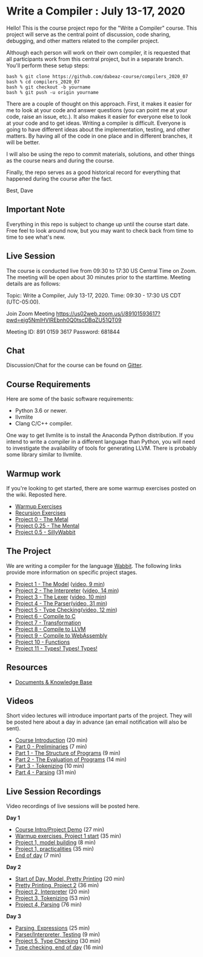 # Write a Compiler : July 13-17, 2020

Hello! This is the course project repo for the "Write a Compiler"
course.  This project will serve as the central point of discussion, code
sharing, debugging, and other matters related to the compiler project.

Although each person will work on their own compiler, it is requested
that all participants work from this central project, but in a separate
branch.   You'll perform these setup steps:

    bash % git clone https://github.com/dabeaz-course/compilers_2020_07
    bash % cd compilers_2020_07
    bash % git checkout -b yourname
    bash % git push -u origin yourname

There are a couple of thought on this approach. First, it makes it
easier for me to look at your code and answer questions (you can 
point me at your code, raise an issue, etc.).   It also makes it easier
for everyone else to look at your code and to get ideas.  Writing a
compiler is difficult. Everyone is going to have different ideas about
the implementation, testing, and other matters.  By having all of the
code in one place and in different branches, it will be better.

I will also be using the repo to commit materials, solutions, and 
other things as the course nears and during the course.

Finally, the repo serves as a good historical record for everything
that happened during the course after the fact.

Best,
Dave

## Important Note

Everything in this repo is subject to change up until the course start date.
Free feel to look around now, but you may want to check back from time to
time to see what's new.

## Live Session 

The course is conducted live from 09:30 to 17:30 US Central Time on Zoom.
The meeting will be open about 30 minutes prior to the starttime. Meeting
details are as follows:

Topic: Write a Compiler, July 13-17, 2020.
Time: 09:30 - 17:30 US CDT (UTC-05:00). 

Join Zoom Meeting
https://us02web.zoom.us/j/89101593617?pwd=ejg5NmlHVlREbnh0Q0tscDBqZU51QT09

Meeting ID: 891 0159 3617
Password: 681844

## Chat

Discussion/Chat for the course can be found on [Gitter](https://gitter.im/dabeaz-course/compilers_2020_07).

## Course Requirements

Here are some of the basic software requirements:

* Python 3.6 or newer.
* llvmlite
* Clang C/C++ compiler.

One way to get llvmlite is to install the Anaconda Python
distribution.  If you intend to write a compiler in a different
language than Python, you will need to investigate the availability of
tools for generating LLVM. There is probably some library similar to
llvmlite.

## Warmup work

If you're looking to get started, there are some warmup exercises posted
on the wiki.   Reposted here.

* [Warmup Exercises](docs/Warmup-Exercises.md)
* [Recursion Exercises](docs/Recursion-Exercises.md)
* [Project 0 - The Metal](docs/Project0_The_Metal.md)
* [Project 0.25 - The Mental](docs/Project0_25_The_Mental.md)
* [Project 0.5 - SillyWabbit](docs/Project0_5_SillyWabbit.md)

## The Project

We are writing a compiler for the language [Wabbit](docs/Wabbit-Specification.md).
The following links provide more information on specific project stages.

* [Project 1 - The Model](docs/Project1_The_Model.md) ([video, 9 min](https://vimeo.com/437187898/2be4149e65))
* [Project 2 - The Interpreter](docs/Project2_The_Interpreter.md) ([video, 14 min](https://vimeo.com/437683254/2e02302bd4))
* [Project 3 - The Lexer](docs/Project3_Tokenizing.md) ([video, 10 min](https://vimeo.com/438048193/408c6cee16))
* [Project 4 - The Parser](docs/Project4_Parsing.md)([video, 31 min](https://vimeo.com/438047448/2900af0ab5))
* [Project 5 - Type Checking](docs/Project5_Type_Checking.md)([video, 12 min](https://vimeo.com/438496863/40d59a3fb0))
* [Project 6 - Compile to C](docs/Project6_Compile_to_C.md)
* [Project 7 - Transformation](docs/Project7_Transformation.md)
* [Project 8 - Compile to LLVM](docs/Project8_Generating_LLVM.md)
* [Project 9 - Compile to WebAssembly](docs/Project9_Generating_WebAssembly.md)
* [Project 10 - Functions](docs/Project10_Function_Calls.md)
* [Project 11 - Types! Types! Types!](docs/Project11_Types_Types_Types.md)

## Resources

* [Documents & Knowledge Base](docs/README.md)

## Videos

Short video lectures will introduce important parts of the project.
They will be posted here about a day in advance (an email notification
will also be sent).

* [Course Introduction](https://vimeo.com/437164645/de9053efbc) (20 min)
* [Part 0 - Preliminaries](https://vimeo.com/437166026/5a710f2e58) (7 min)
* [Part 1 - The Structure of Programs](https://vimeo.com/437187898/2be4149e65) (9 min)
* [Part 2 - The Evaluation of Programs](https://vimeo.com/437683254/2e02302bd4) (14 min)
* [Part 3 - Tokenizing](https://vimeo.com/438048193/408c6cee16) (10 min)
* [Part 4 - Parsing](https://vimeo.com/438047448/2900af0ab5) (31 min)

## Live Session Recordings

Video recordings of live sessions will be posted here.

**Day 1**

* [Course Intro/Project Demo](https://vimeo.com/437949039/17d0f4b52d) (27 min)
* [Warmup exercises, Project 1 start](https://vimeo.com/437949958/6c08b2b044) (35 min)
* [Project 1, model building](https://vimeo.com/438005734/3978c944d5) (8 min)
* [Project 1, practicalities](https://vimeo.com/438006039/b2c4453294) (35 min)
* [End of day](https://vimeo.com/438017483/bfc2d0bbe7) (7 min)

**Day 2**

* [Start of Day, Model, Pretty Printing](https://vimeo.com/438372824/cd34c3dee2) (20 min)
* [Pretty Printing, Project 2](https://vimeo.com/438373292/1f5a5544f4) (36 min)
* [Project 2, Interpreter](https://vimeo.com/438374155/79bd6e3b28) (20 min)
* [Project 3, Tokenizing](https://vimeo.com/438374640/9bad93ccac) (53 min)
* [Project 4, Parsing](https://vimeo.com/438379681/f366bb2cca) (76 min)

**Day 3**

* [Parsing, Expressions](https://vimeo.com/438721070/4256341742) (25 min)
* [Parser/Interpreter, Testing](https://vimeo.com/438721814/b260282922) (9 min)
* [Project 5, Type Checking](https://vimeo.com/438722105/a425d0ab2c) (30 min)
* [Type checking, end of day](https://vimeo.com/438723019/8db0ba43ca) (16 min)
